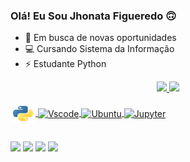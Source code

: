 ### Olá! Eu Sou Jhonata Figueredo 🙃
- 🔭 Em busca de novas oportunidades
- 💻 Cursando Sistema da Informação
- ⚡ Estudante Python 
<div align="center">
  <a href="https://github.com/FigueredoDev">
  <img height="180em" src="https://github-readme-stats.vercel.app/api?username=FigueredoDev&show_icons=true&theme=github_dark&include_all_commits=true&count_private=true"/>
  <img height="180em" src="https://github-readme-stats.vercel.app/api/top-langs/?username=FigueredoDev&layout=compact&langs_count=7&theme=github_dark"/>
</div>
<div style="display: inline_block"><br>
  <img align="center" alt="Python" height="30" width="40" src="https://raw.githubusercontent.com/devicons/devicon/master/icons/python/python-original.svg">
  <img align="center" alt="Vscode" height="30" width="40" src="https://cdn.jsdelivr.net/gh/devicons/devicon/icons/vscode/vscode-original.svg">
  <img align="center" alt="Ubuntu" height="30" width="40" src="https://cdn.jsdelivr.net/gh/devicons/devicon/icons/ubuntu/ubuntu-plain.svg">
  <img align="center" alt="Jupyter" height="30" width="40" src="https://cdn.jsdelivr.net/gh/devicons/devicon/icons/jupyter/jupyter-original-wordmark.svg">
</div>
  
##
  
<div> 
  <a href="https://www.instagram.com/figuera.silva" target="_blank"><img src="https://img.shields.io/badge/-Instagram-%23E4405F?style=for-the-badge&logo=instagram&logoColor=white" target="_blank"></a>
  <a href="https://www.linkedin.com/in/jhonata-figueredo-79172a1b8/" target="_blank"><img src="https://img.shields.io/badge/-LinkedIn-%230077B5?style=for-the-badge&logo=linkedin&logoColor=white" target="_blank"></a>
  <a href = "mailto:jhowfigueredo2@gmail.com"><img src=	"https://img.shields.io/badge/Gmail-D14836?style=for-the-badge&logo=gmail&logoColor=white" target="_blank"></a>
  <a href = "https://t.me/FigueredoCPD"><img src=	"https://img.shields.io/badge/Telegram-2CA5E0?style=for-the-badge&logo=telegram&logoColor=white" target="_blank"></a>
